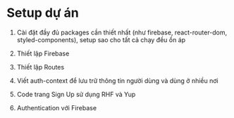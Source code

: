 # Setup dự án

1. Cài đặt đầy đủ packages cần thiết nhất (như firebase, react-router-dom, styled-components), setup sao cho tất cả chạy đều ổn áp

2. Thiết lập Firebase

3. Thiết lập Routes

4. Viết auth-context để lưu trữ thông tin người dùng và dùng ở nhiều nơi

5. Code trang Sign Up sử dụng RHF và Yup

6. Authentication với Firebase
